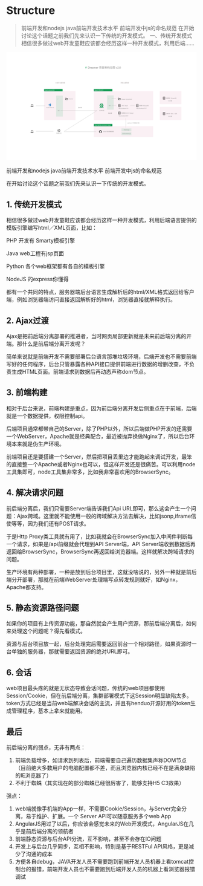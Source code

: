 # Structure

> 前端开发和nodejs java前端开发技术水平 前端开发中js的命名规范 在开始讨论这个话题之前我们先来认识一下传统的开发模式。
> 一、传统开发模式 相信很多做过web开发童鞋应该都会经历这样一种开发模式，利用后端……

![xx](./structure.png)

前端开发和nodejs java前端开发技术水平 前端开发中js的命名规范

在开始讨论这个话题之前我们先来认识一下传统的开发模式。

## 1. 传统开发模式

相信很多做过web开发童鞋应该都会经历这样一种开发模式，利用后端语言提供的模版引擎编写html／XML页面，比如：

PHP 开发有 Smarty模板引擎

Java web工程有jsp页面

Python 各个web框架都有各自的模板引擎

NodeJS 的express你懂得

都有一个共同的特点，服务器端后台语言生成解析后的html/XML格式返回给客户端，例如浏览器端访问直接返回解析好的html，浏览器直接就解释执行。

## 2. Ajax过渡

Ajax是把前后端分离部署的推进者，当时网页局部更新就是未来前后端分离的开端。那什么是前后端分离开发呢？

简单来说就是前端开发不需要部署后台语言那堆垃圾环境，后端开发也不需要前端写好的任何程序，后台只管暴露各种API接口提供前端进行数据的增删改查，不负责生成HTML页面。前端请求到数据后再动态声称dom节点。

## 3. 前端构建

相对于后台来说，前端构建是重点，因为前后端分离开发后侧重点在于前端，后端就是一个数据提供，权限控制api。

后端项目通常都带自己的Server，除了PHP以外，所以后端做PHP开发的还需要一个WebServer，Apache就是经典配合，最近被抛弃换做Nginx了，所以后台环境本来就是伪生产环境。

前端项目还是要搭建一个Server，然后把项目丢里边才能跑起来调试开发，最笨的直接整一个Apache或者Nginx也可以，但这样开发还是很痛苦。可以利用node工具集即可，node工具集非常多，比如我非常喜欢用的BrowserSync。

## 4. 解决请求问题

前后端分离后，我们只需要Server端告诉我们Api URL即可，那么这会产生一个问题：Ajax跨域。这里就不能使用一般的跨域解决方法去解决，比如jsonp,iframe信使等等，因为我们还有POST请求。

于是Http Proxy类工具就有用了，比如我就会在BrowserSync加入中间件判断每一个请求，如果是/api前缀就会代理到API Server端，API Server端收到数据后再返回给BrowserSync，BrowserSync再返回给浏览器端。这样就解决跨域请求的问题。

生产环境有两种部署，一种是放到后台项目里，这就没啥说的，另外一种就是前后端分开部署，那就在前端WebServer处理端写点转发规则就好，如Nginx，Apache都支持。

## 5. 静态资源路径问题

如果你的项目有上传资源功能，那自然就会产生用户资源，那前后端分离后，如何来处理这个问题呢？得先看模式。

资源与后台项目放一起，后台处理完后需要返回前台一个相对路径，如果资源时一台单独的服务器，那就需要返回资源的绝对URL即可。

## 6. 会话

web项目最头疼的就是无状态导致会话问题，传统的web项目都使用Session/Cookie，但在前后端分离，集群部署模式下这Session明显缺陷太多。token方式已经是当前web端解决会话的主流，并且有henduo开源好用的token生成管理程序，基本上拿来就能用。

## 最后

前后端分离的弱点，无非有两点：

1. 前端负载增多，如请求到列表后，前端需要自己遍历数据集声称DOM节点 （目前绝大多数用户的电脑配置都不差，而且浏览器内核已经不在是满身缺陷的IE浏览器了）
2. 不利于蜘蛛（其实现在的部分蜘蛛已经很厉害了，能够支持H5 C3效果）

强点：

1. web端就像手机端的App一样，不需要Cookie/Session，与Server完全分离，易于维护、扩展。一个  Server API可以随意服务多个web App
2. AngularJS用过了以后，你应该会感觉未来的Web开发模式，AngularJS在几乎是前后端分离的领航者
3. 前端静态资源与后台API分流，互不影响，甚至不会存在IO问题
4. 开发上与后台几乎同步，互相不影响，特别是基于RESTFul API风格，更是减少了沟通的成本
5. 方便各自debug，JAVA开发人员不需要跑到前端开发人员机器上看tomcat控制台的报错，前端开发人员也不需要跑到后端开发人员的机器上看浏览器报错调试
